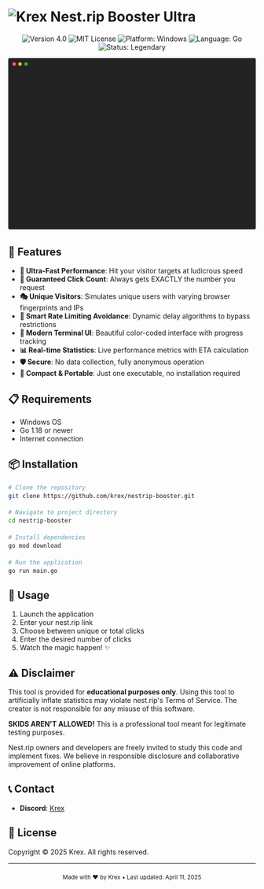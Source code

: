 # <img src="https://img.shields.io/badge/-Krex-e74c3c?style=for-the-badge&logo=data:image/svg+xml;base64,PHN2ZyB4bWxucz0iaHR0cDovL3d3dy53My5vcmcvMjAwMC9zdmciIHZpZXdCb3g9IjAgMCAyNCAyNCI+PHBhdGggZD0iTTEyIC40QzUuOC40LjcgNS41LjcgMTEuN3M1LjEgMTEuMyAxMS4zIDExLjMgMTEuMy01LjEgMTEuMy0xMS4zUzE4LjIuNCAxMiAuNFptNS43IDE3LjFMMTIgMTIuOWwtNS43IDQuNiAyLjgtNy4xLTUuNi00LjcgNy4zLS4xIDIuMy03LjEgMi4zIDcuMSA3LjIuMS01LjYgNC43IDIuNyA3LjF6IiBmaWxsPSIjZmZmZmZmIi8+PC9zdmc+" alt="Krex"> Nest.rip Booster Ultra

<p align="center">
  <img src="https://img.shields.io/badge/version-4.0-blue.svg?style=flat-square&color=5865F2" alt="Version 4.0">
  <img src="https://img.shields.io/badge/license-MIT-green.svg?style=flat-square" alt="MIT License">
  <img src="https://img.shields.io/badge/platform-Windows-orange.svg?style=flat-square" alt="Platform: Windows">
  <img src="https://img.shields.io/badge/language-Go-cyan.svg?style=flat-square&logo=go" alt="Language: Go">
  <img src="https://img.shields.io/badge/Status-Legendary-gold?style=flat-square&color=FFD700" alt="Status: Legendary">
</p>

<p align="center">
  <img width="800" src="https://raw.githubusercontent.com/pterm/pterm/master/_examples/demo/animation.svg" alt="Krex Nest.rip Booster">
</p>

## 🚀 Features

- **🌟 Ultra-Fast Performance**: Hit your visitor targets at ludicrous speed
- **🔄 Guaranteed Click Count**: Always gets EXACTLY the number you request
- **🎭 Unique Visitors**: Simulates unique users with varying browser fingerprints and IPs
- **🧠 Smart Rate Limiting Avoidance**: Dynamic delay algorithms to bypass restrictions
- **🌈 Modern Terminal UI**: Beautiful color-coded interface with progress tracking
- **📊 Real-time Statistics**: Live performance metrics with ETA calculation
- **🛡️ Secure**: No data collection, fully anonymous operation
- **📱 Compact & Portable**: Just one executable, no installation required

## 📋 Requirements

- Windows OS
- Go 1.18 or newer
- Internet connection

## 📦 Installation

```bash
# Clone the repository
git clone https://github.com/krex/nestrip-booster.git

# Navigate to project directory
cd nestrip-booster

# Install dependencies
go mod download

# Run the application
go run main.go
```

## 🔧 Usage

1. Launch the application
2. Enter your nest.rip link
3. Choose between unique or total clicks
4. Enter the desired number of clicks
5. Watch the magic happen! ✨

## ⚠️ Disclaimer

This tool is provided for **educational purposes only**. Using this tool to artificially inflate statistics may violate nest.rip's Terms of Service. The creator is not responsible for any misuse of this software.

**SKIDS AREN'T ALLOWED!** This is a professional tool meant for legitimate testing purposes.

Nest.rip owners and developers are freely invited to study this code and implement fixes. We believe in responsible disclosure and collaborative improvement of online platforms.

## 📞 Contact

- **Discord**: [Krex](https://discord.com/users/1012249571436548136)

## 📜 License

Copyright © 2025 Krex. All rights reserved.

---

<p align="center">
  <sub>Made with ❤️ by Krex • Last updated: April 11, 2025</sub>
</p>